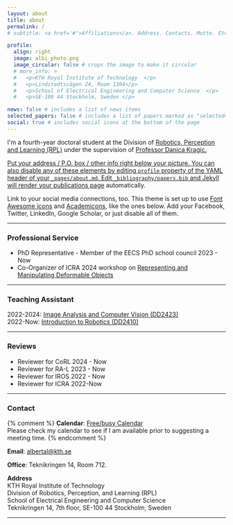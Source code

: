 ```yaml
---
layout: about
title: about
permalink: /
# subtitle: <a href='#'>Affiliations</a>. Address. Contacts. Motto. Etc.

profile:
  align: right
  image: albi_photo.png
  image_circular: false # crops the image to make it circular
  # more_info: >
  #   <p>KTH Royal Institute of Technology  </p>
  #   <p>Lindstedtsvägen 24, Room 1304</p>
  #   <p>School of Electrical Engineering and Computer Science  </p>
  #   <p>SE-100 44 Stockholm, Sweden </p>

news: false # includes a list of news items
selected_papers: false # includes a list of papers marked as "selected={true}"
social: true # includes social icons at the bottom of the page
---
```


  I'm a fourth-year doctoral student at the Division of <a href="https://www.kth.se/is/rpl/division-of-robotics-perception-and-learning-1.779439" target="_blank">Robotics, Perception and Learning (RPL)</a> under the supervision of <a href="https://www.csc.kth.se/~danik/" target="_blank">Professor Danica Kragic.


Put your address / P.O. box / other info right below your picture. You can also disable any of these elements by editing `profile` property of the YAML header of your `_pages/about.md`. Edit `_bibliography/papers.bib` and Jekyll will render your [publications page](/al-folio/publications/) automatically.

Link to your social media connections, too. This theme is set up to use [Font Awesome icons](https://fontawesome.com/) and [Academicons](https://jpswalsh.github.io/academicons/), like the ones below. Add your Facebook, Twitter, LinkedIn, Google Scholar, or just disable all of them.


---

### Professional Service

- PhD Representative - Member of the EECS PhD school council 2023 - Now
- Co-Organizer of ICRA 2024 workshop on [Representing and Manipulating Deformable Objects](https://deformable-workshop.github.io/icra2022/)

---

### Teaching Assistant

2022-2024: [Image Analysis and Computer Vision (DD2423)](https://www.kth.se/social/course/DD2423/)  
2022-Now: [Introduction to Robotics (DD2410)](https://www.kth.se/social/course/DD2410/)

---

### Reviews

- Reviewer for CoRL 2024 - Now
- Reviewer for RA-L 2023 - Now
- Reviewer for IROS 2022 - Now
- Reviewer for ICRA 2022-Now

---

### Contact

{% comment %}
**Calendar**: [Free/busy Calendar](https://calendar.google.com/calendar/embed?src=zerickso%40andrew.cmu.edu&ctz=America%2FNew_York&mode=WEEK)  
Please check my calendar to see if I am available prior to suggesting a meeting time.
{% endcomment %}

**Email**: albertal@kth.se

**Office**: Teknikringen 14, Room 712.

**Address**  
KTH Royal Institute of Technology  
Division of Robotics, Perception, and Learning (RPL)  
School of Electrical Engineering and Computer Science  
Teknikringen 14, 7th floor, SE-100 44 Stockholm, Sweden

---